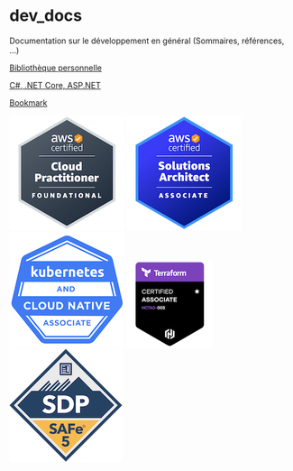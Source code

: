 # dev_docs
Documentation sur le développement en général (Sommaires, références, ...)

[Bibliothèque personnelle](Biblio.md)

[C#, .NET Core, ASP.NET](dotnet.md)

[Bookmark](bookmark.md)

[![](images/aws-certified-cloud-practitioner.png)](https://www.credly.com/badges/3f43a021-24c9-4065-b32b-63866a2e4963/public_url)
[![](images/aws-certified-solutions-architect-associate.png)](https://www.credly.com/badges/21a62f22-3a74-4312-ac3a-782cc37534c1/public_url)
[![](images/kcna-kubernetes-and-cloud-native-associate.png)](https://www.credly.com/badges/6b65b63c-5672-4942-bb18-867fad3d6a6b/public_url)
[![](images/hashicorp-certified-terraform-associate-003.png)](https://www.credly.com/badges/83df8333-9ae8-428d-941a-842fe7107ebd/public_url)
[![](images/certified-safe-5-devops-practitioner.png)](https://www.credly.com/badges/92f59d8a-b0e2-46a3-9e50-dfda58ac90dc/public_url)
